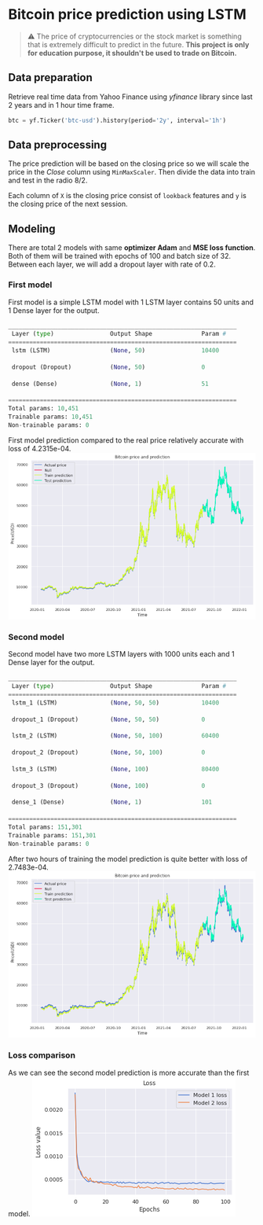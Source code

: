 # Bitcoin price prediction using LSTM

> :warning: The price of cryptocurrencies or the stock market is something that is extremely difficult to predict in the future. **This project is only for education purpose, it shouldn't be used to trade on Bitcoin.**

## Data preparation

Retrieve real time data from Yahoo Finance using *yfinance* library since last 2 years and in 1 hour time frame.

```python
btc = yf.Ticker('btc-usd').history(period='2y', interval='1h')
```

## Data preprocessing

The price prediction will be based on the closing price so we will scale the price
in the *Close* column using `MinMaxScaler`. Then divide the data into train and test in the radio 8/2.

Each column of `X` is the closing price consist of `lookback` features and `y` is the closing price of the next session.

## Modeling

There are total 2 models with same **optimizer Adam** and **MSE loss function**. Both of them will be trained with epochs of 100 and batch size of 32. Between each layer, we will add a dropout layer with rate of 0.2.

### First model

First model is a simple LSTM model with 1 LSTM layer contains 50 units and 1 Dense layer for the output.

```python
_________________________________________________________________
 Layer (type)                Output Shape              Param #   
=================================================================
 lstm (LSTM)                 (None, 50)                10400     
                                                                 
 dropout (Dropout)           (None, 50)                0         
                                                                 
 dense (Dense)               (None, 1)                 51        
                                                                 
=================================================================
Total params: 10,451
Trainable params: 10,451
Non-trainable params: 0
```

First model prediction compared to the real price relatively accurate with loss of 4.2315e-04.
![First model prediction](images/first_model_output.png)

### Second model

Second model have two more LSTM layers with 1000 units each and 1 Dense layer for the output.

```python
_________________________________________________________________
 Layer (type)                Output Shape              Param #   
=================================================================
 lstm_1 (LSTM)               (None, 50, 50)            10400     
                                                                 
 dropout_1 (Dropout)         (None, 50, 50)            0         
                                                                 
 lstm_2 (LSTM)               (None, 50, 100)           60400     
                                                                 
 dropout_2 (Dropout)         (None, 50, 100)           0         
                                                                 
 lstm_3 (LSTM)               (None, 100)               80400     
                                                                 
 dropout_3 (Dropout)         (None, 100)               0         
                                                                 
 dense_1 (Dense)             (None, 1)                 101       
                                                                 
=================================================================
Total params: 151,301
Trainable params: 151,301
Non-trainable params: 0
```

After two hours of training the model prediction is quite better with loss of 2.7483e-04.
![Second model prediction](images/second_model_prediction.png)

### Loss comparison

As we can see the second model prediction is more accurate than the first model.
![Loss comparison](images/loss_comparison.png)
